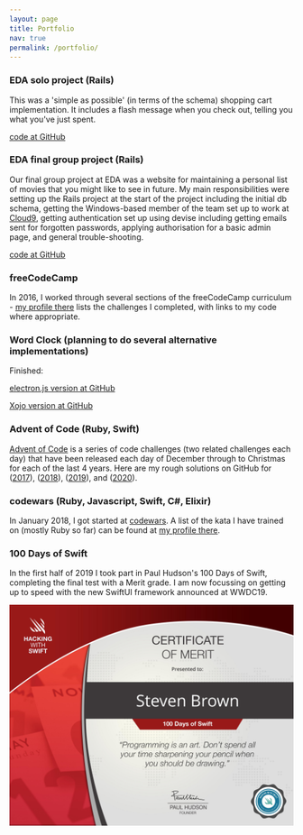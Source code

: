 ```yaml
---
layout: page
title: Portfolio
nav: true
permalink: /portfolio/
---
```


### EDA solo project (Rails)

This was a 'simple as possible' (in terms of the schema) shopping cart implementation. It includes a flash message when you check out, telling you what you've just spent.

[code at GitHub](https://github.com/stevenb-nz/shopping_cart_from_scratch)

### EDA final group project (Rails)

Our final group project at EDA was a website for maintaining a personal list of movies that you might like to see in future. My main responsibilities were setting up the Rails project at the start of the project including the initial db schema, getting the Windows-based member of the team set up to work at [Cloud9](c9.io), getting authentication set up using devise including getting emails sent for forgotten passwords, applying authorisation for a basic admin page, and general trouble-shooting.

[code at GitHub](https://github.com/juliangommans/jam)

### freeCodeCamp

In 2016, I worked through several sections of the freeCodeCamp curriculum - [my profile there](https://www.freecodecamp.org/stevenb-nz) lists the challenges I completed, with links to my code where appropriate.

### Word Clock (planning to do several alternative implementations)

Finished:

[electron.js version at GitHub](https://github.com/stevenb-nz/word-clock-electron)

[Xojo version at GitHub](https://github.com/stevenb-nz/word-clock-xojo)

### Advent of Code (Ruby, Swift)

[Advent of Code](http://adventofcode.com) is a series of code challenges (two related challenges each day) that have been released each day of December through to Christmas for each of the last 4 years. Here are my rough solutions on GitHub for ([2017](https://github.com/stevenb-nz/AdventOfCode2017)), ([2018](https://github.com/stevenb-nz/AdventOfCode2018)), ([2019](https://github.com/stevenb-nz/AdventOfCode2019)), and ([2020](https://github.com/stevenb-nz/AdventOfCode2020)).

### codewars (Ruby, Javascript, Swift, C#, Elixir)

In January 2018, I got started at [codewars](https://www.codewars.com). A list of the kata I have trained on (mostly Ruby so far) can be found at [my profile there](https://www.codewars.com/users/stevenb-nz).

### 100 Days of Swift

In the first half of 2019 I took part in Paul Hudson's 100 Days of Swift, completing the final test with a Merit grade. I am now focussing on getting up to speed with the new SwiftUI framework announced at WWDC19.

![image](/assets/img/certificate.jpg)

<!-- This is the base Jekyll theme. You can find out more info about customizing your Jekyll theme, as well as basic Jekyll usage documentation at [jekyllrb.com](http://jekyllrb.com/)

You can find the source code for the Jekyll new theme at:
{% include icon-github.html username="jglovier" %} /
[jekyll-new](https://github.com/jglovier/jekyll-new)

You can find the source code for Jekyll at
{% include icon-github.html username="jekyll" %} /
[jekyll](https://github.com/jekyll/jekyll) -->
